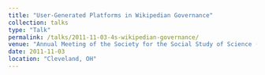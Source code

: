 ```yaml
---
title: "User-Generated Platforms in Wikipedian Governance"
collection: talks
type: "Talk"
permalink: /talks/2011-11-03-4s-wikipedian-governance/ 
venue: "Annual Meeting of the Society for the Social Study of Science (4S)"
date: 2011-11-03
location: "Cleveland, OH"
---
```

